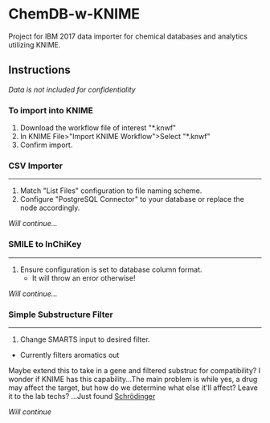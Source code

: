 # ChemDB-w-KNIME
Project for IBM 2017 data importer for chemical databases and analytics utilizing KNIME.

## Instructions

*Data is not included for confidentiality*

### To import into KNIME
1. Download the workflow file of interest "*.knwf"
1. In KNIME File>"Import KNIME Workflow">Select "*.knwf"
1. Confirm import.

### CSV Importer 
___

1. Match "List Files" configuration to file naming scheme. 
1. Configure "PostgreSQL Connector" to your database or replace the node accordingly.

  *Will continue...*

### SMILE to InChiKey
___

1. Ensure configuration is set to database column format.
	* It will throw an error otherwise!

  *Will continue...*

### Simple Substructure Filter
___

1. Change SMARTS input to desired filter.
  * Currently filters aromatics out

Maybe extend this to take in a gene and filtered substruc for compatibility? I wonder if KNIME has this capability...The main problem is while yes, a drug may affect the target, but how do we determine what else it'll affect? Leave it to the lab techs? ...Just found [Schrödinger](https://www.schrodinger.com/knimeworkflows "Schrödinger KNIME Workflows")

  *Will continue* 

